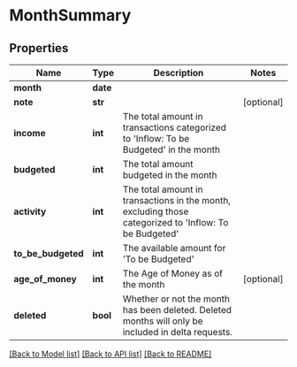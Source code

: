 # MonthSummary

## Properties
Name | Type | Description | Notes
------------ | ------------- | ------------- | -------------
**month** | **date** |  | 
**note** | **str** |  | [optional] 
**income** | **int** | The total amount in transactions categorized to &#x27;Inflow: To be Budgeted&#x27; in the month | 
**budgeted** | **int** | The total amount budgeted in the month | 
**activity** | **int** | The total amount in transactions in the month, excluding those categorized to &#x27;Inflow: To be Budgeted&#x27; | 
**to_be_budgeted** | **int** | The available amount for &#x27;To be Budgeted&#x27; | 
**age_of_money** | **int** | The Age of Money as of the month | [optional] 
**deleted** | **bool** | Whether or not the month has been deleted.  Deleted months will only be included in delta requests. | 

[[Back to Model list]](../README.md#documentation-for-models) [[Back to API list]](../README.md#documentation-for-api-endpoints) [[Back to README]](../README.md)


